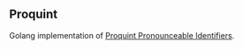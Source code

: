 Proquint
-------

Golang implementation of [Proquint Pronounceable Identifiers](https://github.com/deoxxa/proquint).


